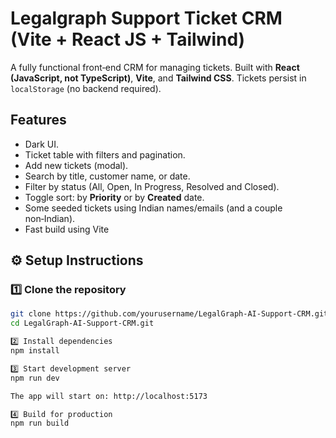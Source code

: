 # Legalgraph Support Ticket CRM (Vite + React JS + Tailwind)

A fully functional front‑end CRM for managing tickets. Built with **React (JavaScript, not TypeScript)**, **Vite**, and **Tailwind CSS**. Tickets persist in `localStorage` (no backend required).

## Features
- Dark UI.
- Ticket table with filters and pagination.
- Add new tickets (modal).
- Search by title, customer name, or date.
- Filter by status (All, Open, In Progress, Resolved and Closed).
- Toggle sort: by **Priority** or by **Created** date.
- Some seeded tickets using Indian names/emails (and a couple non‑Indian).
- Fast build using Vite

## ⚙️ Setup Instructions

### 1️⃣ Clone the repository
```bash
git clone https://github.com/yourusername/LegalGraph-AI-Support-CRM.git
cd LegalGraph-AI-Support-CRM.git

2️⃣ Install dependencies
npm install

3️⃣ Start development server
npm run dev

The app will start on: http://localhost:5173

4️⃣ Build for production
npm run build
